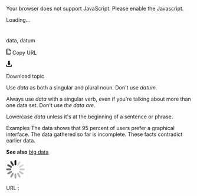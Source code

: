 Your browser does not support JavaScript. Please enable the Javascript.

Loading...

# 

data, datum

![Copy URL](media/data-datum/Copy.png)
Copy URL

![Download](media/data-datum/Download.png)

Download topic

Use *data* as both a singular and plural noun. Don't use *datum.*

Always use *data* with a singular verb, even if you're talking about more than one data set. Don't use *the data are.* 

Lowercase *data* unless it's at the beginning of a sentence or phrase. 

Examples
The data shows that 95 percent of users prefer a graphical interface. 
The data gathered so far is incomplete. 
These facts contradict earlier data.

**See also** [big data](https://worldready.cloudapp.net/Styleguide/Read?id=2700&topicid=32563)

![In progress](media/data-datum/activity-large.gif)

URL :
